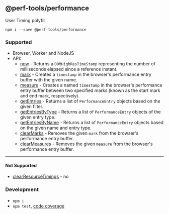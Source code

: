 @perf-tools/performance
-----------------------
User Timing polyfill

```
npm i --save @perf-tools/performance
```

### Supported

- Browser, Worker and NodeJS
- API:
  - [now](https://developer.mozilla.org/docs/Web/API/Performance/now) - Returns a `DOMHighResTimeStamp` representing the number of milliseconds elapsed since a reference instant.
  - [mark](https://developer.mozilla.org/docs/Web/API/Performance/mark) - Creates a `timestamp` in the browser's performance entry buffer with the given name.
  - [measure](https://developer.mozilla.org/docs/Web/API/Performance/measure) - Creates a named `timestamp` in the browser's performance entry buffer between two specified marks (known as the start mark and end mark, respectively).
  - [getEntries](https://developer.mozilla.org/docs/Web/API/Performance/getEntries) - Returns a list of `PerformanceEntry` objects based on the given filter.
  - [getEntriesByType](https://developer.mozilla.org/docs/Web/API/Performance/getEntriesByType) - Returns a list of `PerformanceEntry` objects of the given entry type.
  - [getEntriesByName](https://developer.mozilla.org/docs/Web/API/Performance/getEntriesByName) - Returns a list of `PerformanceEntry` objects based on the given name and entry type.
  - [clearMarks](https://developer.mozilla.org/docs/Web/API/Performance/clearMarks) - Removes the given `mark` from the browser's performance entry buffer.
  - [clearMeasures](https://developer.mozilla.org/docs/Web/API/Performance/clearMarks) - Removes the given `measure` from the browser's performance entry buffer.

---

#### Not Supported

  - [clearResourceTimings](https://developer.mozilla.org/docs/Web/API/Performance/clearResourceTimings) - no




### Development

 - `npm i`
 - `npm test`, [code coverage](./coverage/lcov-report/index.html)
